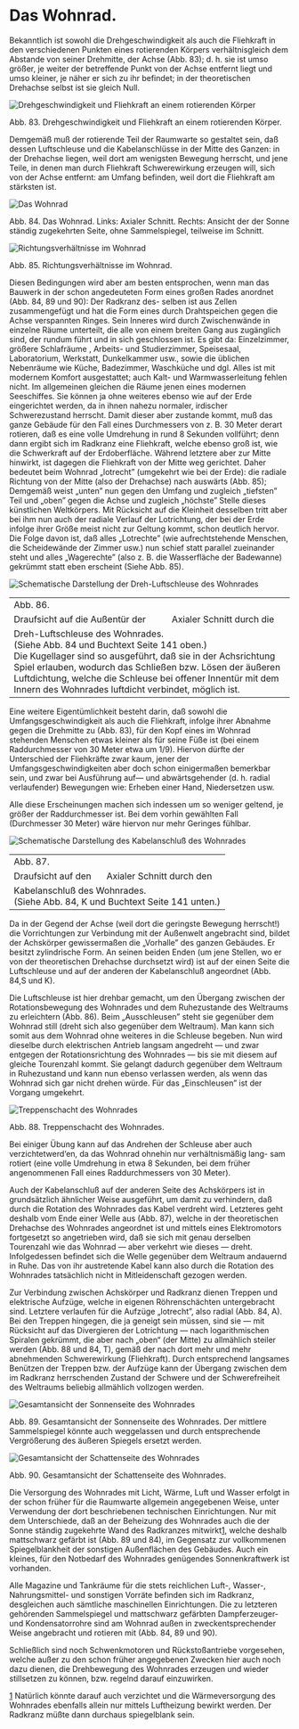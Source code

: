 Das Wohnrad.
============

Bekanntlich ist sowohl die Drehgeschwindigkeit als auch
die Fliehkraft in den verschiedenen Punkten eines rotierenden
Körpers verhältnisgleich dem Abstande von seiner Drehmitte, der Achse (Abb. 83);
d. h. sie ist umso größer, je weiter der betreffende Punkt
von der Achse entfernt liegt und umso kleiner, je näher
er sich zu ihr befindet; in der theoretischen Drehachse selbst
ist sie gleich Null.

<div class="image" float="left"><img alt="Drehgeschwindigkeit und Fliehkraft an einem rotierenden Körper" src="abb83.png"/>
<p>Abb. 83. Drehgeschwindigkeit und Fliehkraft an einem rotierenden Körper.</p></div>

Demgemäß muß der rotierende Teil der Raumwarte so gestaltet sein, daß dessen
Luftschleuse und die Kabelanschlüsse in der Mitte des Ganzen: in der Drehachse liegen,
weil dort am wenigsten Bewegung herrscht, und jene Teile, in
denen man durch Fliehkraft Schwerewirkung erzeugen will, sich
von der Achse entfernt: am Umfang befinden, weil dort die
Fliehkraft am stärksten ist.

<div class="image"><img alt="Das Wohnrad" src="abb84.png"/>
<p>Abb. 84. Das Wohnrad. Links: Axialer Schnitt.
Rechts: Ansicht der der Sonne ständig zugekehrten
Seite, ohne Sammelspiegel, teilweise im Schnitt.</p></div>

<div class="image" float="left"><img alt="Richtungsverhältnisse im Wohnrad" src="abb85.png"/>
<p>Abb. 85. Richtungsverhältnisse im Wohnrad.</p></div>

Diesen Bedingungen wird aber am besten entsprochen, wenn
man das Bauwerk in der schon angedeuteten Form eines großen
Rades anordnet (Abb. 84, 89 und 90): Der Radkranz des-
selben ist aus Zellen zusammengefügt und hat die Form eines
durch Drahtspeichen gegen die Achse verspannten Ringes. Sein
Inneres wird durch Zwischenwände in einzelne Räume unterteilt,
die alle von einem breiten Gang aus zugänglich sind, der rundum
führt und in sich geschlossen ist. Es gibt da: Einzelzimmer, größere
Schlafräume , Arbeits- und Studierzimmer, Speisesaal, Laboratorium,
Werkstatt, Dunkelkammer usw., sowie die üblichen Nebenräume
wie Küche, Badezimmer, Waschküche und dgl. Alles ist mit modernem
Komfort ausgestattet; auch Kalt- und Warmwasserleitung fehlen
nicht. Im allgemeinen gleichen die Räume jenen eines modernen Seeschiffes. Sie können
ja ohne weiteres ebenso wie auf der Erde eingerichtet werden, da
in ihnen nahezu normaler, irdischer Schwerezustand herrscht.
Damit dieser aber zustande kommt, muß das ganze Gebäude für
den Fall eines Durchmessers von z. B. 30 Meter derart rotieren,
daß es eine volle Umdrehung in rund 8 Sekunden vollführt;
denn dann ergibt sich im Radkranz eine Fliehkraft, welche
ebenso groß ist, wie die Schwerkraft auf der Erdoberfläche.
Während letztere aber zur Mitte hinwirkt, ist dagegen die
Fliehkraft von der Mitte weg gerichtet. Daher bedeutet beim
Wohnrad „lotrecht” (umgekehrt wie bei der Erde): die radiale
Richtung von der Mitte (also der Drehachse) nach auswärts
(Abb. 85); Demgemäß weist „unten” nun gegen den Umfang
und zugleich „tiefsten” Teil und „oben” gegen die Achse und
zugleich „höchste” Stelle dieses künstlichen Weltkörpers. Mit
Rücksicht auf die Kleinheit desselben tritt aber bei ihm nun auch
der radiale Verlauf der Lotrichtung, der bei der Erde infolge
ihrer Größe meist nicht zur Geltung kommt, schon deutlich hervor.
Die Folge davon ist, daß alles „Lotrechte” (wie aufrechtstehende
Menschen, die Scheidewände der Zimmer usw.) nun
schief statt parallel zueinander steht und alles „Wagerechte” (also
z. B. die Wasserfläche der Badewanne) gekrümmt statt eben
erscheint (Siehe Abb. 85).

<div class="image"><img alt="Schematische Darstellung der Dreh-Luftschleuse des Wohnrades" src="abb86.png"/>
<table>
<tr><td colspan="2">Abb. 86.</td></tr>
<tr><td>Draufsicht auf die Außentür der</td><td>Axialer Schnitt durch die</td></tr>
<tr><td colspan="2">Dreh-Luftschleuse des Wohnrades.<br/>
(Siehe Abb. 84 und Buchtext Seite 141 oben.)<br/>
Die Kugellager sind so ausgeführt, daß sie in der Achsrichtung Spiel erlauben,
wodurch das Schließen bzw. Lösen der äußeren Luftdichtung, welche die
Schleuse bei offener Innentür mit dem Innern des Wohnrades luftdicht verbindet,
möglich ist.</td></tr>
</table></div>

Eine weitere Eigentümlichkeit besteht darin, daß sowohl die
Umfangsgeschwindigkeit als auch die Fliehkraft, infolge ihrer Abnahme
gegen die Drehmitte zu (Abb. 83), für den Kopf eines
im Wohnrad stehenden Menschen etwas kleiner als für seine
Füße ist (bei einem Raddurchmesser von 30 Meter etwa um 1/9).
Hiervon dürfte der Unterschied der Fliehkräfte zwar kaum, jener
der Umfangsgeschwindigkeiten aber doch schon einigermaßen bemerkbar
sein, und zwar bei Ausführung auf— und abwärtsgehender
(d. h. radial verlaufender) Bewegungen wie: Erheben einer
Hand, Niedersetzen usw.

Alle diese Erscheinungen machen sich indessen um so weniger
geltend, je größer der Raddurchmesser ist. Bei dem vorhin gewählten
Fall (Durchmesser 30 Meter) wäre hiervon nur mehr Geringes fühlbar.

<div class="image"><img alt="Schematische Darstellung des Kabelanschluß des Wohnrades" src="abb87.png"/>
<table>
<tr><td colspan="2">Abb. 87.</td></tr>
<tr><td>Draufsicht auf den</td><td>Axialer Schnitt durch den</td></tr>
<tr><td colspan="2">Kabelanschluß des Wohnrades.<br/>
(Siehe Abb. 84, K und Buchtext Seite 141 unten.)</td></tr>
</table></div>

Da in der Gegend der Achse (weil dort die geringste Bewegung
herrscht!) die Vorrichtungen zur Verbindung mit der Außenwelt
angebracht sind, bildet der Achskörper gewissermaßen die
„Vorhalle” des ganzen Gebäudes. Er besitzt zylindrische Form.
An seinen beiden Enden (um jene Stellen, wo er von der theoretischen
Drehachse durchsetzt wird) ist auf der einen Seite die
Luftschleuse und auf der anderen der Kabelanschluß angeordnet
(Abb. 84,S und K).

Die Luftschleuse ist hier drehbar gemacht, um den Übergang
zwischen der Rotationsbewegung des Wohnrades und dem
Ruhezustande des Weltraums zu erleichtern (Abb. 86). Beim
„Ausschleusen” steht sie gegenüber dem Wohnrad still (dreht sich
also gegenüber dem Weltraum). Man kann sich somit aus dem
Wohnrad ohne weiteres in die Schleuse begeben. Nun wird dieselbe
durch elektrischen Antrieb langsam angedreht — und zwar
entgegen der Rotationsrichtung des Wohnrades — bis sie mit
diesem auf gleiche Tourenzahl kommt. Sie gelangt dadurch
gegenüber dem Weltraum in Ruhezustand und kann nun ebenso verlassen
werden, als wenn das Wohnrad sich gar nicht drehen würde.
Für das „Einschleusen” ist der Vorgang umgekehrt.

<div class="image" float="right"><img alt="Treppenschacht des Wohnrades" src="abb88.png"/>
<p>Abb. 88. Treppenschacht des Wohnrades.</p></div>

Bei einiger Übung kann auf das Andrehen der Schleuse aber auch
verzichtetwerd‘en, da das Wohnrad ohnehin nur verhältnismäßig lang-
sam rotiert (eine volle Umdrehung in etwa 8 Sekunden, bei dem
früher angenommenen Fall eines Raddurchmessers von 30 Meter).

Auch der Kabelanschluß auf der anderen Seite des Achskörpers
ist in grundsätzlich ähnlicher Weise ausgeführt, um damit
zu verhindern, daß durch die Rotation des Wohnrades das
Kabel verdreht wird. Letzteres geht deshalb vom Ende einer
Welle aus (Abb. 87), welche in der theoretischen Drehachse des
Wohnrades angeordnet ist und mittels eines Elektromotors fortgesetzt
so angetrieben wird, daß sie sich mit genau derselben
Tourenzahl wie das Wohnrad — aber verkehrt wie dieses — dreht.
Infolgedessen befindet sich die Welle gegenüber dem Weltraum
andauernd in Ruhe. Das von ihr austretende Kabel kann also
durch die Rotation des Wohnrades tatsächlich nicht in Mitleidenschaft
gezogen werden.

Zur Verbindung zwischen Achskörper und Radkranz dienen
Treppen und elektrische Aufzüge, welche in eigenen Röhrenschächten
untergebracht sind. Letztere verlaufen für die Aufzüge
„lotrecht”, also radial (Abb. 84, A). Bei den Treppen hingegen,
die ja geneigt sein müssen, sind sie — mit Rücksicht auf das
Divergieren der Lotrichtung — nach logarithmischen Spiralen
gekrümmt, die aber nach „oben“ (der Mitte) zu allmählich steiler
werden (Abb. 88 und 84, T), gemäß der nach dort mehr
und mehr abnehmenden Schwerewirkung (Fliehkraft). Durch entsprechend
langsames Benützen der Treppen bzw. der Aufzüge
kann der Übergang zwischen dem im Radkranz herrschenden
Zustand der Schwere und der Schwerefreiheit des Weltraums
beliebig allmählich vollzogen werden.

<div class="image"><img alt="Gesamtansicht der Sonnenseite des Wohnrades" src="abb89.png"/>
<p>Abb. 89. Gesamtansicht der Sonnenseite des Wohnrades. Der mittlere
Sammelspiegel könnte auch weggelassen und durch entsprechende Vergrößerung
des äußeren Spiegels ersetzt werden.</p></div>

<div class="image"><img alt="Gesamtansicht der Schattenseite des Wohnrades" src="abb90.png"/>
<p>Abb. 90. Gesamtansicht der Schattenseite des Wohnrades.</p></div>

Die Versorgung des Wohnrades mit Licht, Wärme, Luft und
Wasser erfolgt in der schon früher für die Raumwarte allgemein
angegebenen Weise, unter Verwendung der dort beschriebenen
technischen Einrichtungen. Nur mit dem Unterschiede, daß an
der Beheizung des Wohnrades auch die der Sonne ständig zugekehrte
Wand des Radkranzes mitwirkt<a class="refnote" id="rn1" href="#fn1">1</a>, welche deshalb
mattschwarz gefärbt ist (Abb. 89 und 84), im Gegensatz zur
vollkommenen Spiegelblankheit der sonstigen Außenflächen des
Gebäudes. Auch ein kleines, für den Notbedarf des Wohnrades
genügendes Sonnenkraftwerk ist vorhanden.

Alle Magazine und Tankräume für die stets reichlichen
Luft-, Wasser-, Nahrungsmittel- und sonstigen Vorräte befinden
sich im Radkranz, desgleichen auch sämtliche maschinellen Einrichtungen.
Die zu letzteren gehörenden Sammelspiegel und
mattschwarz gefärbten Dampferzeuger- und Kondensatorrohre
sind am Wohnrad außen in zweckentsprechender Weise angebracht
und rotieren mit (Abb. 84, 89 und 90).

Schließlich sind noch Schwenkmotoren und Rückstoßantriebe
vorgesehen, welche außer zu den schon früher angegebenen
Zwecken hier auch noch dazu dienen, die Drehbewegung
des Wohnrades erzeugen und wieder stillsetzen zu können,
bzw. regelnd darauf einzuwirken.

<div class="footnote" id="fn1"><a href="#rn1">1</a>
Natürlich könnte darauf auch verzichtet und die Wärmeversorgung des
Wohnrades ebenfalls allein nur mittels Luftheizung bewirkt werden. Der Radkranz
müßte dann durchaus spiegelblank sein.</div>


